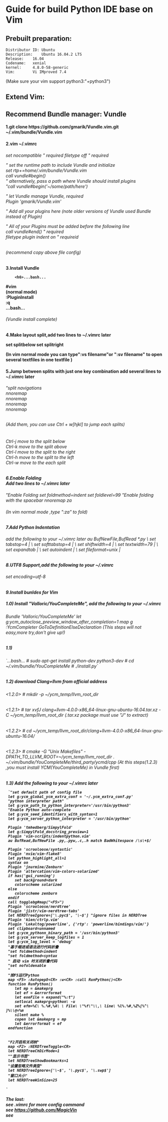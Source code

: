 <h1>Guide for build Python IDE base on Vim</br>


## Prebuilt preparation:

	Distributor ID:	Ubuntu
	Description:	Ubuntu 16.04.2 LTS
	Release:	16.04
	Codename:	xenial
	kernel:		4.8.0-58-generic
	Vim:		Vi IMproved 7.4
(Make sure your vim support python3:"+python3")


## Extend Vim:

## Recommend Bundle manager: Vundle

<h4>1.git clone https://github.com/gmarik/Vundle.vim.git ~/.vim/bundle/Vundle.vim
<h4>2.vim ~/.vimrc  
<h6>set nocompatible              " required  
filetype off                  " required  

" set the runtime path to include Vundle and initialize  
set rtp+=home/.vim/bundle/Vundle.vim  
call vundle#begin()  
" alternatively, pass a path where Vundle should install plugins  
"call vundle#begin('~/some/path/here')  

" let Vundle manage Vundle, required  
Plugin 'gmarik/Vundle.vim'  

" Add all your plugins here (note older versions of Vundle used Bundle instead of Plugin)  


" All of your Plugins must be added before the following line  
call vundle#end()            " required  
filetype plugin indent on    " requireid<h6>
  
(recommend copy above file config)  
<h4>3.Install Vundle  
		  
		<h6>...bash...  
#vim  
(normal mode)  
:PluginInstall  
:q  
...bash...  
<h6>
(Vundle install complete)  
<h4>4.Make layout split,add two lines to ~/.vimrc later  
				
set splitbelow
set splitright  

(In vim normal mode you can type":vs filename"or ":sv filename" to open 
several textfiles in one textfile )  
<h4>5.Jump between splits with just one key combination  
add several lines to ~/.vimrc later  
		<h6>"split navigations
</br>nnoremap <C-J> <C-W><C-J>
</br>nnoremap <C-K> <C-W><C-K>
</br>nnoremap <C-L> <C-W><C-L>
</br>nnoremap <C-H> <C-W><C-H>  

</br>(Add them, you can use Ctrl + w[hjkl] to jump each splits)  
<h6>
</br>Ctrl-j move to the split below
</br>Ctrl-k move to the split above
</br>Ctrl-l move to the split to the right
</br>Ctrl-h move to the split to the left
</br>Ctrl-w move to the each split 
<h6>
<h6>
<h4>6.Enable Folding  
</br>Add two lines to ~/.vimrc later  
		<h6>"Enable Folding
set foldmethod=indent
set foldlevel=99
"Enable folding with the spacebar
nnoremap <space> za  
<h6>
(In vim normal mode ,type ":za" to fold)
<h4>7.Add Python Indentation  
		<h6>add the following to your ~/.vimrc later  
au BufNewFile,BufRead *.py
 \ set tabstop=4 |
 \ set softtabstop=4 |
 \ set shiftwidth=4 |
 \ set textwidth=79 |
 \ set expandtab |
 \ set autoindent |
 \ set fileformat=unix |  
  
<h4>8.UTF8 Support,add the following to your ~/.vimrc  
		<h6>set encoding=utf-8  
<h4>9.Install bunldes for Vim
	<h5>1.0)  
	Install "Valloric/YouCompleteMe", add the following to your ~/.vimrc  
	<h6> Bundle 'Valloric/YouCompleteMe'
	 let g:ycm_autoclose_preview_window_after_completion=1
	 map <leader>g  :YcmCompleter GoToDefinitionElseDeclaration<CR>   
	 (This steps will not easy,more try,don't give up!)	
	<h6>
	<h5>1.1)
		<h6> 
	`...bash...
	 # sudo apt-get install python-dev python3-dev
	 # cd ~/.vim/bundle/YouCompleteMe
	 # ./install.py`
	<h6>
	<h5>1.2)
	 download Clang+llvm from official address
	<h6> <1.2.0> # mkdir -p ~/ycm_temp/llvm_root_dir
	<h6> <1.2.1> # tar xvfJ clang+llvm-4.0.0-x86_64-linux-gnu-ubuntu-16.04.tar.xz -C ~/ycm_temp/llvm_root_dir
			(.tar.xz package must use "J" to extract)
	 <h6><1.2.2> # cd ~/ycm_temp/llvm_root_dir/clang+llvm-4.0.0-x86_64-linux-gnu-ubuntu-16.04/
	 <h6><1.2.3> # cmake -G "Unix Makefiles" -DPATH_TO_LLVM_ROOT=~/ycm_temp/llvm_root_dir . ~/.vim/bundle/YouCompleteMe/third_party/ycmd/cpp  
	(At this steps(1.2.3) ,you must install YCM(YouCompleteMe) in Vundle first)
	<h5>1.3)  
	Add the following to your ~/.vimrc later  
	 
	 `"set default path of config file
	 let g:ycm_global_ycm_extra_conf = '~/.ycm_extra_conf.py'
	 "python interpreter path"
	 let g:ycm_path_to_python_interpreter='/usr/bin/python3'
	 "Enable Python auto-complete
	 let g:ycm_seed_identifiers_with_syntax=1
	 let g:ycm_server_python_interpreter = '/usr/bin/python'

	 Plugin 'tmhedberg/SimpylFold'
	 let g:SimpylFold_docstring_preview=1
	 Plugin 'vim-scripts/indentpython.vim'
	 au BufRead,BufNewFile .py,.pyw,.c,.h match BadWhitespace /\s\+$/

	 Plugin 'scrooloose/syntastic'
	 Plugin 'nvie/vim-flake8'
	 let python_highlight_all=1
	 syntax on
	 Plugin 'jnurmine/Zenburn'
	 Plugin 'altercation/vim-colors-solarized'
	 if has('gui_running')
		set background=dark
		colorscheme solarized
	 else
		colorscheme zenburn
	 endif 
	 call togglebg#map("<F5>")
	 Plugin 'scrooloose/nerdtree'
	 Plugin 'jistr/vim-nerdtree-tabs'
  	 let NERDTreeIgnore=['\.pyc$', '\~$'] "ignore files in NERDTree
	 Plugin 'kien/ctrlp.vim'
	 Plugin 'Lokaltog/powerline', {'rtp': 'powerline/bindings/vim/'}
	 set clipboard=unnamed
	 let g:ycm_pythonn_binary_path = '/usr/bin/python3'
	 let g:ycm_server_keep_logfiles = 1
	 let g:ycm_log_level = 'debug'
	 "基于缩进或语法进行代码折叠
	 "set foldmethod=indent
	 "set foldmethod=syntax
	 " 启动 vim 时关闭折叠代码
	 "set nofoldenable
	 " 
	 "按F5运行Python
	 map <F5> :Autopep8<CR> :w<CR> :call RunPython()<CR> 
	 function RunPython() 
		let mp = &makeprg 
		let ef = &errorformat 
		let exeFile = expand("%:t") 
		setlocal makeprg=python\ -u 
		set efm=%C\ %.%#,%A\ \ File\ \"%f\"\\,\ line\ %l%.%#,%Z%[%^\ ]%\\@=%m 
		silent make % 
		copen let &makeprg = mp 
	 	let &errorformat = ef 
	 endfunction


	 "F2开启和关闭树" 
	 map <F2> :NERDTreeToggle<CR> 
	 let NERDTreeChDirMode=1
	 ""显示书签" 
	 let NERDTreeShowBookmarks=1 
	 "设置忽略文件类型" 
	 let NERDTreeIgnore=['\~$', '\.pyc$', '\.swp$'] 
	 "窗口大小"
	 let NERDTreeWinSize=25
`

The last:</br>
see .vimrc for more config command</br>
see https://github.com/MagicVin </br>
see  </br>


































